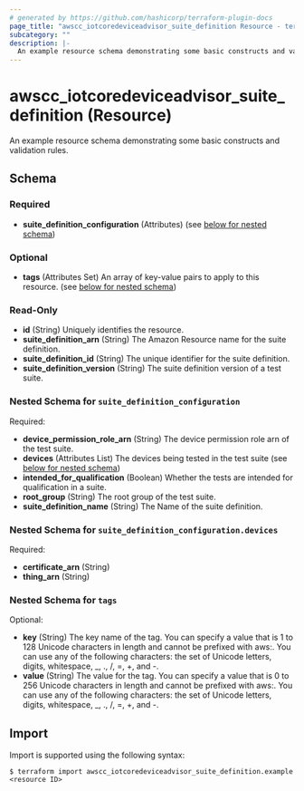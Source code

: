 ```yaml
---
# generated by https://github.com/hashicorp/terraform-plugin-docs
page_title: "awscc_iotcoredeviceadvisor_suite_definition Resource - terraform-provider-awscc"
subcategory: ""
description: |-
  An example resource schema demonstrating some basic constructs and validation rules.
---
```


# awscc_iotcoredeviceadvisor_suite_definition (Resource)

An example resource schema demonstrating some basic constructs and validation rules.



<!-- schema generated by tfplugindocs -->
## Schema

### Required

- **suite_definition_configuration** (Attributes) (see [below for nested schema](#nestedatt--suite_definition_configuration))

### Optional

- **tags** (Attributes Set) An array of key-value pairs to apply to this resource. (see [below for nested schema](#nestedatt--tags))

### Read-Only

- **id** (String) Uniquely identifies the resource.
- **suite_definition_arn** (String) The Amazon Resource name for the suite definition.
- **suite_definition_id** (String) The unique identifier for the suite definition.
- **suite_definition_version** (String) The suite definition version of a test suite.

<a id="nestedatt--suite_definition_configuration"></a>
### Nested Schema for `suite_definition_configuration`

Required:

- **device_permission_role_arn** (String) The device permission role arn of the test suite.
- **devices** (Attributes List) The devices being tested in the test suite (see [below for nested schema](#nestedatt--suite_definition_configuration--devices))
- **intended_for_qualification** (Boolean) Whether the tests are intended for qualification in a suite.
- **root_group** (String) The root group of the test suite.
- **suite_definition_name** (String) The Name of the suite definition.

<a id="nestedatt--suite_definition_configuration--devices"></a>
### Nested Schema for `suite_definition_configuration.devices`

Required:

- **certificate_arn** (String)
- **thing_arn** (String)



<a id="nestedatt--tags"></a>
### Nested Schema for `tags`

Optional:

- **key** (String) The key name of the tag. You can specify a value that is 1 to 128 Unicode characters in length and cannot be prefixed with aws:. You can use any of the following characters: the set of Unicode letters, digits, whitespace, _, ., /, =, +, and -.
- **value** (String) The value for the tag. You can specify a value that is 0 to 256 Unicode characters in length and cannot be prefixed with aws:. You can use any of the following characters: the set of Unicode letters, digits, whitespace, _, ., /, =, +, and -.

## Import

Import is supported using the following syntax:

```shell
$ terraform import awscc_iotcoredeviceadvisor_suite_definition.example <resource ID>
```
